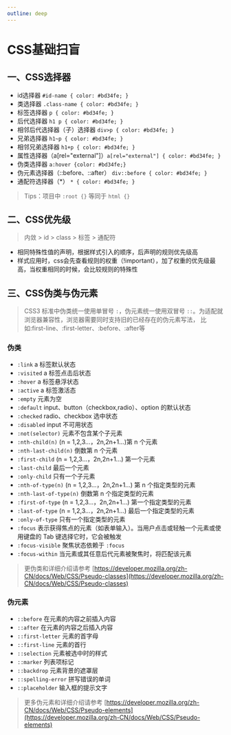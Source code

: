 ```yaml
---
outline: deep
---
```


# CSS基础扫盲

## 一、CSS选择器
- id选择器 `#id-name { color: #bd34fe; }`
- 类选择器 `.class-name { color: #bd34fe; }`
- 标签选择器 `p { color: #bd34fe; }`
- 后代选择器 `h1 p { color: #bd34fe; }`
- 相邻后代选择器（子）选择器 `div>p { color: #bd34fe; }`
- 兄弟选择器 `h1~p { color: #bd34fe; }`
- 相邻兄弟选择器 `h1+p { color: #bd34fe; }`
- 属性选择器（a[rel="external"]）`a[rel="external"] { color: #bd34fe; }`
- 伪类选择器 `a:hover {color: #bd34fe;}`
- 伪元素选择器（::before、::after） `div::before { color: #bd34fe; }`
- 通配符选择器（*） `* { color: #bd34fe; }`
> Tips：项目中 `:root {}` 等同于 `html {}`

## 二、CSS优先级

> 内敛 > id > class > 标签 > 通配符

- 相同特殊性值的声明，根据样式引入的顺序，后声明的规则优先级高
- 样式应用时，css会先查看规则的权重（!important），加了权重的优先级最高，当权重相同的时候，会比较规则的特殊性

## 三、CSS伪类与伪元素
> CSS3 标准中伪类统一使用单冒号 `:`，伪元素统一使用双冒号 `::`。为适配就浏览器兼容性，浏览器需要同时支持旧的已经存在的伪元素写法，
比如:first-line、:first-letter、:before、:after等
### 伪类
- `:link` a 标签默认状态
- `:visited` a 标签点击后状态
- `:hover` a 标签悬浮状态
- `:active` a 标签激活态
- `:empty` 元素为空
- `:default` input、button（checkbox,radio）、option 的默认状态
- `:checked` radio、checkbox 选中状态
- `:disabled` input 不可用状态
- `:not(selector)` 元素不包含某个子元素
- `:nth-child(n)` (n = 1,2,3...，2n,2n+1...)第 n 个元素
- `:nth-last-child(n)` 倒数第 n 个元素
- `:first-child` (n = 1,2,3...，2n,2n+1...) 第一个元素
- `:last-child` 最后一个元素
- `:only-child` 只有一个子元素
- `:nth-of-type(n)` (n = 1,2,3...，2n,2n+1...) 第 n 个指定类型的元素
- `:nth-last-of-type(n)` 倒数第 n 个指定类型的元素
- `:first-of-type` (n = 1,2,3...，2n,2n+1...) 第一个指定类型的元素
- `:last-of-type` (n = 1,2,3...，2n,2n+1...) 最后一个指定类型的元素
- `:only-of-type` 只有一个指定类型的元素
- `:focus` 表示获得焦点的元素（如表单输入）。当用户点击或轻触一个元素或使用键盘的 Tab 键选择它时，它会被触发
- `:focus-visible` 聚焦状态依赖于 `:focus`
- `:focus-within` 当元素或其任意后代元素被聚焦时，将匹配该元素
> 更伪类和详细介绍请参考 [https://developer.mozilla.org/zh-CN/docs/Web/CSS/Pseudo-classes](https://developer.mozilla.org/zh-CN/docs/Web/CSS/Pseudo-classes)

### 伪元素
- `::before` 在元素的内容之前插入内容
- `::after` 在元素的内容之后插入内容
- `::first-letter` 元素的首字母
- `::first-line` 元素的首行
- `::selection` 元素被选中时的样式
- `::marker` 列表项标记
- `::backdrop` 元素背景的遮罩层
- `::spelling-error` 拼写错误的单词
- `::placeholder` 输入框的提示文字

> 更多伪元素和详细介绍请参考 [https://developer.mozilla.org/zh-CN/docs/Web/CSS/Pseudo-elements](https://developer.mozilla.org/zh-CN/docs/Web/CSS/Pseudo-elements)
